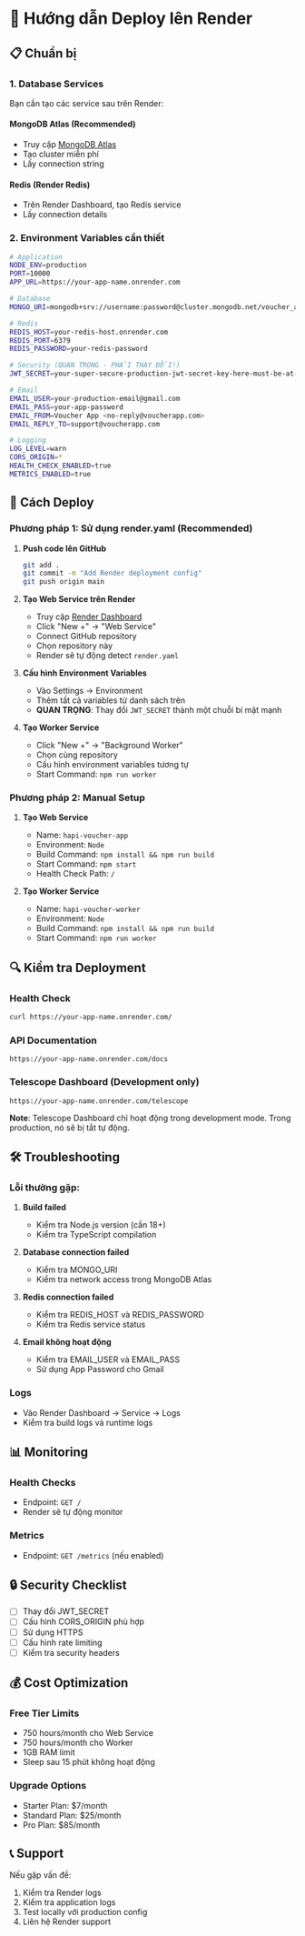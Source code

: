 # 🚀 Hướng dẫn Deploy lên Render

## 📋 Chuẩn bị

### 1. Database Services
Bạn cần tạo các service sau trên Render:

#### MongoDB Atlas (Recommended)
- Truy cập [MongoDB Atlas](https://www.mongodb.com/atlas)
- Tạo cluster miễn phí
- Lấy connection string

#### Redis (Render Redis)
- Trên Render Dashboard, tạo Redis service
- Lấy connection details

### 2. Environment Variables cần thiết

```bash
# Application
NODE_ENV=production
PORT=10000
APP_URL=https://your-app-name.onrender.com

# Database
MONGO_URI=mongodb+srv://username:password@cluster.mongodb.net/voucher_app

# Redis
REDIS_HOST=your-redis-host.onrender.com
REDIS_PORT=6379
REDIS_PASSWORD=your-redis-password

# Security (QUAN TRỌNG - PHẢI THAY ĐỔI!)
JWT_SECRET=your-super-secure-production-jwt-secret-key-here-must-be-at-least-32-chars

# Email
EMAIL_USER=your-production-email@gmail.com
EMAIL_PASS=your-app-password
EMAIL_FROM=Voucher App <no-reply@voucherapp.com>
EMAIL_REPLY_TO=support@voucherapp.com

# Logging
LOG_LEVEL=warn
CORS_ORIGIN=*
HEALTH_CHECK_ENABLED=true
METRICS_ENABLED=true
```

## 🔧 Cách Deploy

### Phương pháp 1: Sử dụng render.yaml (Recommended)

1. **Push code lên GitHub**
   ```bash
   git add .
   git commit -m "Add Render deployment config"
   git push origin main
   ```

2. **Tạo Web Service trên Render**
   - Truy cập [Render Dashboard](https://dashboard.render.com)
   - Click "New +" → "Web Service"
   - Connect GitHub repository
   - Chọn repository này
   - Render sẽ tự động detect `render.yaml`

3. **Cấu hình Environment Variables**
   - Vào Settings → Environment
   - Thêm tất cả variables từ danh sách trên
   - **QUAN TRỌNG**: Thay đổi `JWT_SECRET` thành một chuỗi bí mật mạnh

4. **Tạo Worker Service**
   - Click "New +" → "Background Worker"
   - Chọn cùng repository
   - Cấu hình environment variables tương tự
   - Start Command: `npm run worker`

### Phương pháp 2: Manual Setup

1. **Tạo Web Service**
   - Name: `hapi-voucher-app`
   - Environment: `Node`
   - Build Command: `npm install && npm run build`
   - Start Command: `npm start`
   - Health Check Path: `/`

2. **Tạo Worker Service**
   - Name: `hapi-voucher-worker`
   - Environment: `Node`
   - Build Command: `npm install && npm run build`
   - Start Command: `npm run worker`

## 🔍 Kiểm tra Deployment

### Health Check
```bash
curl https://your-app-name.onrender.com/
```

### API Documentation
```
https://your-app-name.onrender.com/docs
```

### Telescope Dashboard (Development only)
```
https://your-app-name.onrender.com/telescope
```
**Note**: Telescope Dashboard chỉ hoạt động trong development mode. Trong production, nó sẽ bị tắt tự động.

## 🛠️ Troubleshooting

### Lỗi thường gặp:

1. **Build failed**
   - Kiểm tra Node.js version (cần 18+)
   - Kiểm tra TypeScript compilation

2. **Database connection failed**
   - Kiểm tra MONGO_URI
   - Kiểm tra network access trong MongoDB Atlas

3. **Redis connection failed**
   - Kiểm tra REDIS_HOST và REDIS_PASSWORD
   - Kiểm tra Redis service status

4. **Email không hoạt động**
   - Kiểm tra EMAIL_USER và EMAIL_PASS
   - Sử dụng App Password cho Gmail

### Logs
- Vào Render Dashboard → Service → Logs
- Kiểm tra build logs và runtime logs

## 📊 Monitoring

### Health Checks
- Endpoint: `GET /`
- Render sẽ tự động monitor

### Metrics
- Endpoint: `GET /metrics` (nếu enabled)

## 🔒 Security Checklist

- [ ] Thay đổi JWT_SECRET
- [ ] Cấu hình CORS_ORIGIN phù hợp
- [ ] Sử dụng HTTPS
- [ ] Cấu hình rate limiting
- [ ] Kiểm tra security headers

## 💰 Cost Optimization

### Free Tier Limits
- 750 hours/month cho Web Service
- 750 hours/month cho Worker
- 1GB RAM limit
- Sleep sau 15 phút không hoạt động

### Upgrade Options
- Starter Plan: $7/month
- Standard Plan: $25/month
- Pro Plan: $85/month

## 📞 Support

Nếu gặp vấn đề:
1. Kiểm tra Render logs
2. Kiểm tra application logs
3. Test locally với production config
4. Liên hệ Render support
